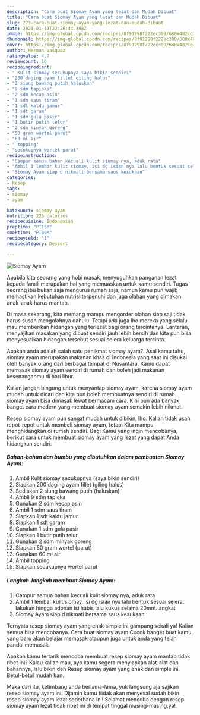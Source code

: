```yaml
---
description: "Cara buat Siomay Ayam yang lezat dan Mudah Dibuat"
title: "Cara buat Siomay Ayam yang lezat dan Mudah Dibuat"
slug: 273-cara-buat-siomay-ayam-yang-lezat-dan-mudah-dibuat
date: 2021-01-13T22:26:44.398Z
image: https://img-global.cpcdn.com/recipes/8f91298f222ec309/680x482cq70/siomay-ayam-foto-resep-utama.jpg
thumbnail: https://img-global.cpcdn.com/recipes/8f91298f222ec309/680x482cq70/siomay-ayam-foto-resep-utama.jpg
cover: https://img-global.cpcdn.com/recipes/8f91298f222ec309/680x482cq70/siomay-ayam-foto-resep-utama.jpg
author: Herman Vasquez
ratingvalue: 4.7
reviewcount: 10
recipeingredient:
- " Kulit siomay secukupnya saya bikin sendiri"
- "200 daging ayam fillet giling halus"
- "2 siung bawang putih haluskan"
- "9 sdm tapioka"
- "2 sdm kecap asin"
- "1 sdm saus tiram"
- "1 sdt kaldu jamur"
- "1 sdt garam"
- "1 sdm gula pasir"
- "1 butir putih telur"
- "2 sdm minyak goreng"
- "50 gram wortel parut"
- "60 ml air"
- " topping"
- "secukupnya wortel parut"
recipeinstructions:
- "Campur semua bahan kecuali kulit siomay nya, aduk rata"
- "Ambil 1 lembar kulit siomay, isi dg isian nya lalu bentuk sesuai selera. lakukan hingga adonan isi habis lalu kukus selama 20mnt. angkat"
- "Siomay Ayam siap d nikmati bersama saus kesukaan"
categories:
- Resep
tags:
- siomay
- ayam

katakunci: siomay ayam 
nutrition: 226 calories
recipecuisine: Indonesian
preptime: "PT15M"
cooktime: "PT39M"
recipeyield: "1"
recipecategory: Dessert

---
```



![Siomay Ayam](https://img-global.cpcdn.com/recipes/8f91298f222ec309/680x482cq70/siomay-ayam-foto-resep-utama.jpg)

Apabila kita seorang yang hobi masak, menyuguhkan panganan lezat kepada famili merupakan hal yang memuaskan untuk kamu sendiri. Tugas seorang ibu bukan saja mengurus rumah saja, namun kamu pun wajib memastikan kebutuhan nutrisi terpenuhi dan juga olahan yang dimakan anak-anak harus mantab.

Di masa  sekarang, kita memang mampu mengorder olahan siap saji tidak harus susah mengolahnya dahulu. Tetapi ada juga lho mereka yang selalu mau memberikan hidangan yang terlezat bagi orang tercintanya. Lantaran, menyajikan masakan yang dibuat sendiri jauh lebih bersih dan kita pun bisa menyesuaikan hidangan tersebut sesuai selera keluarga tercinta. 



Apakah anda adalah salah satu penikmat siomay ayam?. Asal kamu tahu, siomay ayam merupakan makanan khas di Indonesia yang saat ini disukai oleh banyak orang dari berbagai tempat di Nusantara. Kamu dapat memasak siomay ayam sendiri di rumah dan boleh jadi makanan kesenanganmu di hari libur.

Kalian jangan bingung untuk menyantap siomay ayam, karena siomay ayam mudah untuk dicari dan kita pun boleh membuatnya sendiri di rumah. siomay ayam bisa dimasak lewat bermacam cara. Kini pun ada banyak banget cara modern yang membuat siomay ayam semakin lebih nikmat.

Resep siomay ayam pun sangat mudah untuk dibikin, lho. Kalian tidak usah repot-repot untuk membeli siomay ayam, tetapi Kita mampu menghidangkan di rumah sendiri. Bagi Kamu yang ingin mencobanya, berikut cara untuk membuat siomay ayam yang lezat yang dapat Anda hidangkan sendiri.

<!--inarticleads1-->

##### Bahan-bahan dan bumbu yang dibutuhkan dalam pembuatan Siomay Ayam:

1. Ambil  Kulit siomay secukupnya (saya bikin sendiri)
1. Siapkan 200 daging ayam fillet (giling halus)
1. Sediakan 2 siung bawang putih (haluskan)
1. Ambil 9 sdm tapioka
1. Gunakan 2 sdm kecap asin
1. Ambil 1 sdm saus tiram
1. Siapkan 1 sdt kaldu jamur
1. Siapkan 1 sdt garam
1. Gunakan 1 sdm gula pasir
1. Siapkan 1 butir putih telur
1. Gunakan 2 sdm minyak goreng
1. Siapkan 50 gram wortel (parut)
1. Gunakan 60 ml air
1. Ambil  topping
1. Siapkan secukupnya wortel parut




<!--inarticleads2-->

##### Langkah-langkah membuat Siomay Ayam:

1. Campur semua bahan kecuali kulit siomay nya, aduk rata
1. Ambil 1 lembar kulit siomay, isi dg isian nya lalu bentuk sesuai selera. lakukan hingga adonan isi habis lalu kukus selama 20mnt. angkat
1. Siomay Ayam siap d nikmati bersama saus kesukaan




Ternyata resep siomay ayam yang enak simple ini gampang sekali ya! Kalian semua bisa mencobanya. Cara buat siomay ayam Cocok banget buat kamu yang baru akan belajar memasak ataupun juga untuk anda yang telah pandai memasak.

Apakah kamu tertarik mencoba membuat resep siomay ayam mantab tidak ribet ini? Kalau kalian mau, ayo kamu segera menyiapkan alat-alat dan bahannya, lalu bikin deh Resep siomay ayam yang enak dan simple ini. Betul-betul mudah kan. 

Maka dari itu, ketimbang anda berlama-lama, yuk langsung aja sajikan resep siomay ayam ini. Dijamin kamu tiidak akan menyesal sudah bikin resep siomay ayam lezat sederhana ini! Selamat mencoba dengan resep siomay ayam lezat tidak ribet ini di tempat tinggal masing-masing,ya!.

